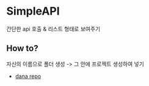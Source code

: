 # SimpleAPI
간단한 api 호출 &amp; 리스트 형태로 보여주기

## How to?
자신의 이름으로 폴더 생성 -> 그 안에 프로젝트 생성하여 넣기

  - [dana repo](https://github.com/daheenallwhite/SimpleExchangeRate)
